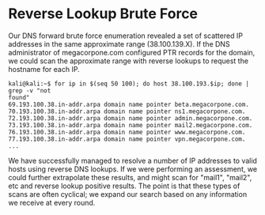 # Reverse Lookup Brute Force
Our DNS forward brute force enumeration revealed a set of scattered IP addresses in the same approximate range (38.100.139.X). If the DNS administrator of megacorpone.com configured PTR records for the domain, we could scan the approximate range with reverse lookups to request the hostname for each IP.

````
kali@kali:~$ for ip in $(seq 50 100); do host 38.100.193.$ip; done | grep -v "not
found"
69.193.100.38.in-addr.arpa domain name pointer beta.megacorpone.com.
70.193.100.38.in-addr.arpa domain name pointer ns1.megacorpone.com.
72.193.100.38.in-addr.arpa domain name pointer admin.megacorpone.com.
73.193.100.38.in-addr.arpa domain name pointer mail2.megacorpone.com.
76.193.100.38.in-addr.arpa domain name pointer www.megacorpone.com.
77.193.100.38.in-addr.arpa domain name pointer vpn.megacorpone.com.
...
````

We have successfully managed to resolve a number of IP addresses to valid hosts using reverse DNS lookups. If we were performing an assessment, we could further extrapolate these results, and might scan for "mail1", "mail2", etc and reverse lookup positive results. The point is that these types of scans are often cyclical; we expand our search based on any information we receive at every round. 